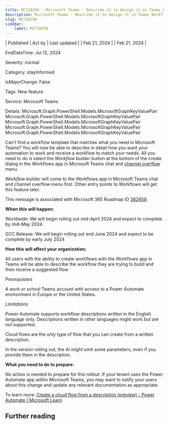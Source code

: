 ```yaml
---
title: MC718250 - Microsoft Teams - Describe it to design it in Teams Workflows
description: Microsoft Teams - Describe it to design it in Teams Workflows
slug: MC718250
sidebar:
    label: MC718250
---
```


| Published | Act by | Last updated |
| Feb 21, 2024 |  | Feb 21, 2024 |

EndDateTime: Jul 12, 2024

Severity: normal

Category: stayInformed

IsMajorChange: False

Tags: New feature

Service: Microsoft Teams

Details: Microsoft.Graph.PowerShell.Models.MicrosoftGraphKeyValuePair Microsoft.Graph.PowerShell.Models.MicrosoftGraphKeyValuePair Microsoft.Graph.PowerShell.Models.MicrosoftGraphKeyValuePair Microsoft.Graph.PowerShell.Models.MicrosoftGraphKeyValuePair Microsoft.Graph.PowerShell.Models.MicrosoftGraphKeyValuePair

<p>Can't find a workflow template that matches what you need in Microsoft Teams? You will now be able to describe in detail how you want your automation to work and receive a workflow to match your needs. All you need to do is select the <i>Workflow builder </i>button at the bottom of the create dialog in the Workflows app in Microsoft Teams chat and <a href="https://learn.microsoft.com/power-platform/release-plan/2023wave2/power-automate/channel-entrypoint-teams-workflows" target="_blank">channel overflow</a> menu.&nbsp;</p><p><i>Workflow builder&nbsp;</i>will come to the Workflows app in Microsoft Teams chat and channel overflow menu first. Other entry points to Workflows will get this feature later.</p><p>This message is associated with Microsoft 365 Roadmap ID <a href="https://www.microsoft.com/microsoft-365/roadmap?filters=&amp;searchterms=382659" target="_blank">382659</a>.</p><p><b>When this will happen:</b>
</p><p>Worldwide: We will begin rolling out mid-April 2024 and expect to complete by mid-May 2024.</p><p>GCC Release: We will begin rolling out end June 2024 and expect to be complete by early July 2024</p><p>
</p>
<p><b>How this will affect your organization:</b><br></p><p>All users with the ability to create workflows with the Workflows app in Teams will be able to describe the workflow they are trying to build and then receive a suggested flow.&nbsp;</p><p><i>Prerequisites</i></p><p>A work or school Teams account with access to a Power Automate environment in Europe or the United States.
</p><p><i>Limitations</i><br></p><p>Power Automate supports workflow descriptions written in the English language only. Descriptions written in other languages might work but are not supported.
</p><p>Cloud flows are the only type of flow that you can create from a written description.
</p><p>In the version rolling out, the AI might omit some parameters, even if you provide them in the description.
</p><p><b>What you need to do to prepare:</b><br></p><p>No action is needed to prepare for this rollout. If your tenant uses the Power Automate app within Microsoft Teams, you may want to notify your users about this change and update any relevant documentation as appropriate.</p><p>To learn more: <a href="https://learn.microsoft.com/power-automate/create-cloud-flow-from-description" target="_blank">Create a cloud flow from a description (preview) - Power Automate | Microsoft Learn</a></p>

## Further reading
